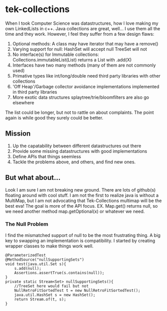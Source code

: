 # tek-collections

When I took Computer Science was datastructures, how I love making my own LinkedLists in c++. Java 
collections are great, well... I use them all the time and they work. However, I feel
they suffer from a few design flaws:

1) Optional methods: A class may have iterator that may have a remove()
2) Varying support for null: HashSet will accept null TreeSet will not
3) No interface(s) for Immutable collections: Collections.immutableList(List) returns a List with .add(X)
4) Interfaces have two many methods (many of them are not commonly used)
5) Primative types like int/long/double need third party libraries with other collections
6) 'Off Heap'/Garbage collector avoidance implementations implemented in third party libraries
7) More exotic data structures splaytree/trie/bloomfilters are also go elsewhere

The list could be longer, but not to rattle on about complaints. The point again is while
good they surely could be better. 

## Mission

1) Up the capatability between different datastructures out there
2) Provide some missing datastructures with good implementations 
3) Define APIs that things seemless
4) Tackle the problems above, and others, and find new ones. 

## But what about...

Look I am sure I am not breaking new ground. There are lots of github(s) floating around 
with cool stuff. I am not the first to realize java is without a MultiMap, but I am not
advocating that Tek-Collections multimap will be the best eva! The goal is more of the API
focus. EX. Map.get() returns null, so we need another method map.getOptional(x) or 
whatever we need.

### The Null Problem

I find the mismatched support of null to be the most frustrating thing. A big key to swapping
an implementation is compatibility. I started by creating wrapper classes to make things 
work well.

    @ParameterizedTest
    @MethodSource("nullSupportingSets")
    void test(java.util.Set s){
        s.add(null);
        Assertions.assertTrue(s.contains(null));
    }
    private static Stream<Set> nullSupportingSets(){
        //TreeSet here would fail but not 
        NullRetroFitSortedTest t = new NullRetroFitSortedTest();
        java.util.HashSet s = new HashSet();
        return Stream.of(t, s);
    }
